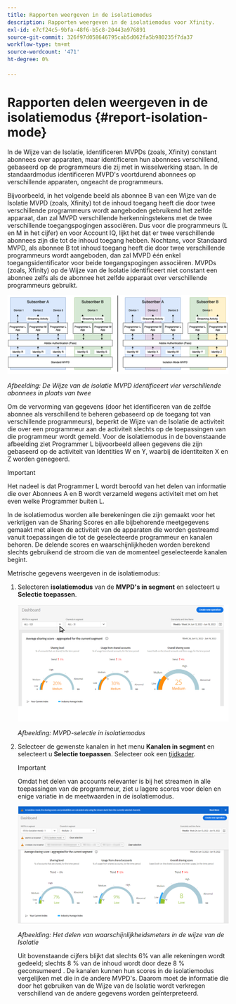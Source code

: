 ```yaml
---
title: Rapporten weergeven in de isolatiemodus
description: Rapporten weergeven in de isolatiemodus voor Xfinity.
exl-id: e7cf24c5-9bfa-48f6-b5c8-20443a976891
source-git-commit: 326f97d058646795cab5d062fa5b980235f7da37
workflow-type: tm+mt
source-wordcount: '471'
ht-degree: 0%

---
```


# Rapporten delen weergeven in de isolatiemodus {#report-isolation-mode}

In de Wijze van de Isolatie, identificeren MVPDs (zoals, Xfinity) constant abonnees over apparaten, maar identificeren hun abonnees verschillend, gebaseerd op de programmeurs die zij met in wisselwerking staan. In de standaardmodus identificeren MVPD&#39;s voortdurend abonnees op verschillende apparaten, ongeacht de programmeurs.

Bijvoorbeeld, in het volgende beeld als abonnee B van een Wijze van de Isolatie MVPD (zoals, Xfinity) tot de inhoud toegang heeft die door twee verschillende programmeurs wordt aangeboden gebruikend het zelfde apparaat, dan zal MVPD verschillende herkenningstekens met de twee verschillende toegangspogingen associëren. Dus voor die programmeurs (L en M in het cijfer) en voor Account IQ, lijkt het dat er twee verschillende abonnees zijn die tot de inhoud toegang hebben. Nochtans, voor Standaard MVPD, als abonnee B tot inhoud toegang heeft die door twee verschillende programmeurs wordt aangeboden, dan zal MVPD één enkel toegangsidentificator voor beide toegangspogingen associëren. MVPDs (zoals, Xfinity) op de Wijze van de Isolatie identificeert niet constant een abonnee zelfs als de abonnee het zelfde apparaat over verschillende programmeurs gebruikt.

![](assets/isolation-diff-new.png)

*Afbeelding: De Wijze van de isolatie MVPD identificeert vier verschillende abonnees in plaats van twee*

Om de vervorming van gegevens (door het identificeren van de zelfde abonnee als verschillend te beheren gebaseerd op de toegang tot van verschillende programmeurs), beperkt de Wijze van de Isolatie de activiteit die over een programmeur aan de activiteit slechts op de toepassingen van die programmeur wordt gemeld. Voor de isolatiemodus in de bovenstaande afbeelding ziet Programmer L bijvoorbeeld alleen gegevens die zijn gebaseerd op de activiteit van Identities W en Y, waarbij de identiteiten X en Z worden genegeerd.

>[!IMPORTANT]
>
> Het nadeel is dat Programmer L wordt beroofd van het delen van informatie die over Abonnees A en B wordt verzameld wegens activiteit met om het even welke Programmer buiten L.

In de isolatiemodus worden alle berekeningen die zijn gemaakt voor het verkrijgen van de Sharing Scores en alle bijbehorende meetgegevens gemaakt met alleen de activiteit van de apparaten die worden gestreamd vanuit toepassingen die tot de geselecteerde programmeur en kanalen behoren.
De delende scores en waarschijnlijkheden worden berekend slechts gebruikend de stroom die van de momenteel geselecteerde kanalen begint.

Metrische gegevens weergeven in de isolatiemodus:

1. Selecteren **isolatiemodus** van de **MVPD&#39;s in segment** en selecteert u **Selectie toepassen**.

   ![](assets/xfinity-in-segment.gif)

   *Afbeelding: MVPD-selectie in isolatiemodus*

1. Selecteer de gewenste kanalen in het menu **Kanalen in segment** en selecteert u **Selectie toepassen**. Selecteer ook een [tijdkader](/help/AccountIQ/product-concepts.md#granularity-def).

   >[!IMPORTANT]
   >
   >Omdat het delen van accounts relevanter is bij het streamen in alle toepassingen van de programmeur, ziet u lagere scores voor delen en enige variatie in de meetwaarden in de isolatiemodus.

   ![](assets/aggregate-sharing-isolation.png)

   *Afbeelding: Het delen van waarschijnlijkheidsmeters in de wijze van de Isolatie*

   Uit bovenstaande cijfers blijkt dat slechts 6% van alle rekeningen wordt gedeeld; slechts 8 % van de inhoud wordt door deze 8 % geconsumeerd . De kanalen kunnen hun scores in de isolatiemodus vergelijken met die in de andere MVPD&#39;s. Daarom moet de informatie die door het gebruiken van de Wijze van de Isolatie wordt verkregen verschillend van de andere gegevens worden geïnterpreteerd.
